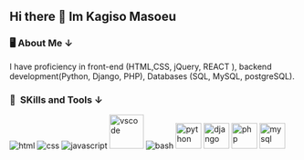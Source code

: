 ## Hi there 👋 Im Kagiso Masoeu

<h3> 🖥 About Me &darr; </h3>
<p>
I have proficiency in front-end (HTML,CSS, jQuery, REACT ), backend development(Python, Django, PHP), Databases (SQL, MySQL, postgreSQL). 
</p>
<h3> 🚀 &nbsp;SKills and Tools &darr; </h3>
<p align="left">
  <img src="https://www.vectorlogo.zone/logos/w3_html5/w3_html5-icon.svg" alt="html"/>
<img src="https://www.vectorlogo.zone/logos/w3_css/w3_css-icon~old.svg" alt="css"/>
  <img src="https://www.vectorlogo.zone/logos/javascript/javascript-icon.svg" alt="javascript"/>
<img src="https://cdn.jsdelivr.net/gh/devicons/devicon/icons/vscode/vscode-original.svg" alt="vscode" width="60" height=60"/>
<img src="https://cdn.jsdelivr.net/gh/devicons/devicon/icons/bash/bash-original.svg" alt="bash"/>
<img src="https://www.svgrepo.com/show/452091/python.svg" alt="python" width="45" height="45"/>
<img src="https://www.svgrepo.com/show/373554/django.svg" alt="django" width="45" height="45"/>  
<img src="https://cdn.jsdelivr.net/gh/devicons/devicon/icons/php/php-original.svg" alt="php" width="45" height="45"/>
<img src="https://www.vectorlogo.zone/logos/mysql/mysql-ar21.svg" alt="mysql" width="45" height="45"/>






  
</p>
<!--
**masoeuk/masoeuk** is a ✨ _special_ ✨ repository because its `README.md` (this file) appears on your GitHub profile.

Here are some ideas to get you started:

- 🔭 I’m currently working on ...
- 🌱 I’m currently learning ...
- 👯 I’m looking to collaborate on ...
- 🤔 I’m looking for help with ...
- 💬 Ask me about ...
- 📫 How to reach me: ...
- 😄 Pronouns: ...
- ⚡ Fun fact: ...
-->
